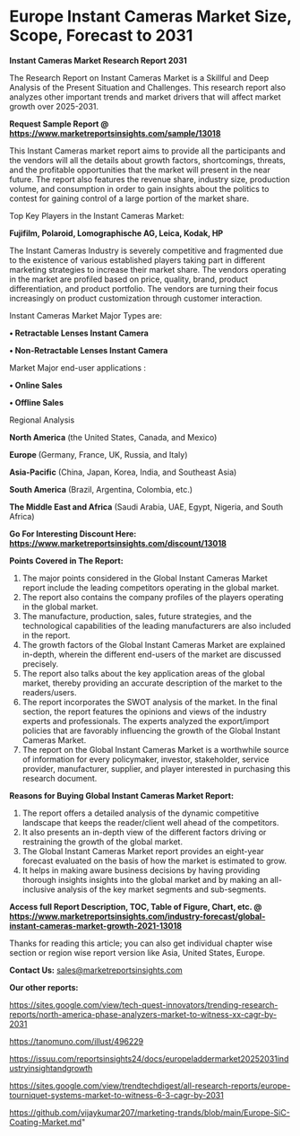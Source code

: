 # Europe Instant Cameras Market Size, Scope, Forecast to 2031

<strong>Instant Cameras Market Research Report 2031</strong>

The Research Report on Instant Cameras Market is a Skillful and Deep Analysis of the Present Situation and Challenges. This research report also analyzes other important trends and market drivers that will affect market growth over 2025-2031.

<strong>Request Sample Report @ <a href=https://www.marketreportsinsights.com/sample/13018>https://www.marketreportsinsights.com/sample/13018</a></strong>

This Instant Cameras market report aims to provide all the participants and the vendors will all the details about growth factors, shortcomings, threats, and the profitable opportunities that the market will present in the near future. The report also features the revenue share, industry size, production volume, and consumption in order to gain insights about the politics to contest for gaining control of a large portion of the market share.

Top Key Players in the Instant Cameras Market:

<strong>Fujifilm, Polaroid, Lomographische AG, Leica, Kodak, HP</strong>

The Instant Cameras Industry is severely competitive and fragmented due to the existence of various established players taking part in different marketing strategies to increase their market share. The vendors operating in the market are profiled based on price, quality, brand, product differentiation, and product portfolio. The vendors are turning their focus increasingly on product customization through customer interaction.

Instant Cameras Market Major Types are:

<strong>• Retractable Lenses Instant Camera

• Non-Retractable Lenses Instant Camera</strong>

Market Major end-user applications :

<strong>• Online Sales

• Offline Sales</strong>

Regional Analysis

</u><strong><b>North America</b></strong> (the United States, Canada, and Mexico)

<strong><b>Europe </b></strong>(Germany, France, UK, Russia, and Italy)

<strong><b>Asia-Pacific</b></strong> (China, Japan, Korea, India, and Southeast Asia)

<strong><b>South America</b></strong> (Brazil, Argentina, Colombia, etc.)

<strong><b>The Middle East and Africa</b></strong> (Saudi Arabia, UAE, Egypt, Nigeria, and South Africa)

<strong>Go For Interesting Discount Here: <a href=https://www.marketreportsinsights.com/discount/13018>https://www.marketreportsinsights.com/discount/13018</a></strong>

<strong>Points Covered in The Report:</strong>
<ol>
  <li>The major points considered in the Global Instant Cameras Market report include the leading competitors operating in the global market.</li>
  <li>The report also contains the company profiles of the players operating in the global market.</li>
  <li>The manufacture, production, sales, future strategies, and the technological capabilities of the leading manufacturers are also included in the report.</li>
  <li>The growth factors of the Global Instant Cameras Market are explained in-depth, wherein the different end-users of the market are discussed precisely.</li>
  <li>The report also talks about the key application areas of the global market, thereby providing an accurate description of the market to the readers/users.</li>
  <li>The report incorporates the SWOT analysis of the market. In the final section, the report features the opinions and views of the industry experts and professionals. The experts analyzed the export/import policies that are favorably influencing the growth of the Global Instant Cameras Market.</li>
  <li>The report on the Global Instant Cameras Market is a worthwhile source of information for every policymaker, investor, stakeholder, service provider, manufacturer, supplier, and player interested in purchasing this research document.</li>
</ol>
<strong>Reasons for Buying Global Instant Cameras Market Report:</strong>

<ol>
  <li>The report offers a detailed analysis of the dynamic competitive landscape that keeps the reader/client well ahead of the competitors.</li>
  <li>It also presents an in-depth view of the different factors driving or restraining the growth of the global market.</li>
  <li>The Global Instant Cameras Market report provides an eight-year forecast evaluated on the basis of how the market is estimated to grow.</li>
  <li>It helps in making aware business decisions by having providing thorough insights insights into the global market and by making an all-inclusive analysis of the key market segments and sub-segments.</li>
</ol>
<strong>Access full Report Description, TOC, Table of Figure, Chart, etc. @ <a href=https://www.marketreportsinsights.com/industry-forecast/global-instant-cameras-market-growth-2021-13018>https://www.marketreportsinsights.com/industry-forecast/global-instant-cameras-market-growth-2021-13018</a></strong>


Thanks for reading this article; you can also get individual chapter wise section or region wise report version like Asia, United States, Europe.

<strong>Contact Us:</strong>
sales@marketreportsinsights.com

<strong>Our other reports:</strong>

<a href=https://sites.google.com/view/tech-quest-innovators/trending-research-reports/north-america-phase-analyzers-market-to-witness-xx-cagr-by-2031>https://sites.google.com/view/tech-quest-innovators/trending-research-reports/north-america-phase-analyzers-market-to-witness-xx-cagr-by-2031</a>

<a href=https://tanomuno.com/illust/496229>https://tanomuno.com/illust/496229</a>

<a href=https://issuu.com/reportsinsights24/docs/europeladdermarket20252031industryinsightandgrowth>https://issuu.com/reportsinsights24/docs/europeladdermarket20252031industryinsightandgrowth</a>

<a href=https://sites.google.com/view/trendtechdigest/all-research-reports/europe-tourniquet-systems-market-to-witness-6-3-cagr-by-2031>https://sites.google.com/view/trendtechdigest/all-research-reports/europe-tourniquet-systems-market-to-witness-6-3-cagr-by-2031</a>

<a href=https://github.com/vijaykumar207/marketing-trands/blob/main/Europe-SiC-Coating-Market.md>https://github.com/vijaykumar207/marketing-trands/blob/main/Europe-SiC-Coating-Market.md</a>"
